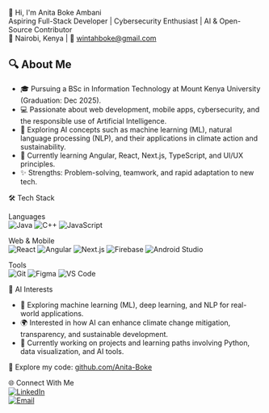 👋 Hi, I'm Anita Boke Ambani  
Aspiring Full-Stack Developer | Cybersecurity Enthusiast | AI & Open-Source Contributor  
📍 Nairobi, Kenya | 📧 [wintahboke@gmail.com](mailto:wintahboke@gmail.com)



## 🔍 About Me
- 🎓 Pursuing a BSc in Information Technology at Mount Kenya University (Graduation: Dec 2025).  
- 💻 Passionate about web development, mobile apps, cybersecurity, and the responsible use of Artificial Intelligence.  
- 🧠 Exploring AI concepts such as machine learning (ML), natural language processing (NLP), and their applications in climate action and sustainability.  
- 🌱 Currently learning Angular, React, Next.js, TypeScript, and UI/UX principles.  
- ✨ Strengths: Problem-solving, teamwork, and rapid adaptation to new tech.



 🛠 Tech Stack  

Languages  
![Java](https://img.shields.io/badge/Java-ED8B00?style=flat&logo=java&logoColor=white)
![C++](https://img.shields.io/badge/C++-00599C?style=flat&logo=c%2B%2B&logoColor=white)
![JavaScript](https://img.shields.io/badge/JavaScript-F7DF1E?style=flat&logo=javascript&logoColor=black)  

Web & Mobile  
![React](https://img.shields.io/badge/React-20232A?style=flat&logo=react&logoColor=61DAFB)
![Angular](https://img.shields.io/badge/Angular-DD0031?style=flat&logo=angular&logoColor=white)
![Next.js](https://img.shields.io/badge/Next.js-000000?style=flat&logo=nextdotjs&logoColor=white)
![Firebase](https://img.shields.io/badge/Firebase-FFCA28?style=flat&logo=firebase&logoColor=black)
![Android Studio](https://img.shields.io/badge/Android_Studio-3DDC84?style=flat&logo=android-studio&logoColor=white)

Tools  
![Git](https://img.shields.io/badge/Git-F05032?style=flat&logo=git&logoColor=white)
![Figma](https://img.shields.io/badge/Figma-F24E1E?style=flat&logo=figma&logoColor=white)
![VS Code](https://img.shields.io/badge/VS_Code-007ACC?style=flat&logo=visual-studio-code&logoColor=white)



 🤖 AI Interests
- 🔬 Exploring machine learning (ML), deep learning, and NLP for real-world applications.  
- 🌍 Interested in how AI can enhance climate change mitigation, transparency, and sustainable development.  
- 🧪 Currently working on projects and learning paths involving Python, data visualization, and AI tools.



📂 Explore my code: [github.com/Anita-Boke](https://github.com/Anita-Boke)

🌐 Connect With Me  
[![LinkedIn](https://img.shields.io/badge/LinkedIn-0A66C2?style=flat&logo=linkedin&logoColor=white)](http://linkedin.com/in/anita-boke)  
[![Email](https://img.shields.io/badge/Gmail-EA4335?style=flat&logo=gmail&logoColor=white)](mailto:wintahboke@gmail.com)
